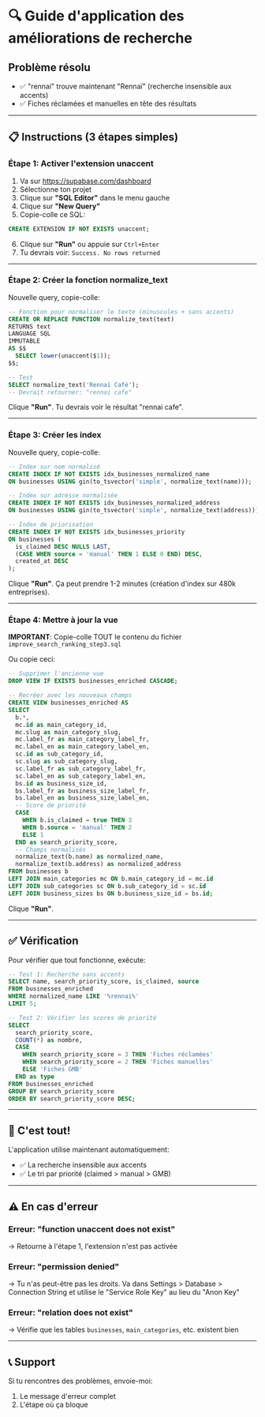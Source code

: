 # 🔍 Guide d'application des améliorations de recherche

## Problème résolu
- ✅ "rennai" trouve maintenant "Rennaï" (recherche insensible aux accents)
- ✅ Fiches réclamées et manuelles en tête des résultats

---

## 📋 Instructions (3 étapes simples)

### Étape 1: Activer l'extension unaccent

1. Va sur https://supabase.com/dashboard
2. Sélectionne ton projet
3. Clique sur **"SQL Editor"** dans le menu gauche
4. Clique sur **"New Query"**
5. Copie-colle ce SQL:

```sql
CREATE EXTENSION IF NOT EXISTS unaccent;
```

6. Clique sur **"Run"** ou appuie sur `Ctrl+Enter`
7. Tu devrais voir: `Success. No rows returned`

---

### Étape 2: Créer la fonction normalize_text

Nouvelle query, copie-colle:

```sql
-- Fonction pour normaliser le texte (minuscules + sans accents)
CREATE OR REPLACE FUNCTION normalize_text(text)
RETURNS text
LANGUAGE SQL
IMMUTABLE
AS $$
  SELECT lower(unaccent($1));
$$;

-- Test
SELECT normalize_text('Rennaï Café');
-- Devrait retourner: "rennai cafe"
```

Clique **"Run"**. Tu devrais voir le résultat "rennai cafe".

---

### Étape 3: Créer les index

Nouvelle query, copie-colle:

```sql
-- Index sur nom normalisé
CREATE INDEX IF NOT EXISTS idx_businesses_normalized_name
ON businesses USING gin(to_tsvector('simple', normalize_text(name)));

-- Index sur adresse normalisée
CREATE INDEX IF NOT EXISTS idx_businesses_normalized_address
ON businesses USING gin(to_tsvector('simple', normalize_text(address)));

-- Index de priorisation
CREATE INDEX IF NOT EXISTS idx_businesses_priority
ON businesses (
  is_claimed DESC NULLS LAST,
  (CASE WHEN source = 'manual' THEN 1 ELSE 0 END) DESC,
  created_at DESC
);
```

Clique **"Run"**. Ça peut prendre 1-2 minutes (création d'index sur 480k entreprises).

---

### Étape 4: Mettre à jour la vue

**IMPORTANT**: Copie-colle TOUT le contenu du fichier `improve_search_ranking_step3.sql`

Ou copie ceci:

```sql
-- Supprimer l'ancienne vue
DROP VIEW IF EXISTS businesses_enriched CASCADE;

-- Recréer avec les nouveaux champs
CREATE VIEW businesses_enriched AS
SELECT
  b.*,
  mc.id as main_category_id,
  mc.slug as main_category_slug,
  mc.label_fr as main_category_label_fr,
  mc.label_en as main_category_label_en,
  sc.id as sub_category_id,
  sc.slug as sub_category_slug,
  sc.label_fr as sub_category_label_fr,
  sc.label_en as sub_category_label_en,
  bs.id as business_size_id,
  bs.label_fr as business_size_label_fr,
  bs.label_en as business_size_label_en,
  -- Score de priorité
  CASE
    WHEN b.is_claimed = true THEN 3
    WHEN b.source = 'manual' THEN 2
    ELSE 1
  END as search_priority_score,
  -- Champs normalisés
  normalize_text(b.name) as normalized_name,
  normalize_text(b.address) as normalized_address
FROM businesses b
LEFT JOIN main_categories mc ON b.main_category_id = mc.id
LEFT JOIN sub_categories sc ON b.sub_category_id = sc.id
LEFT JOIN business_sizes bs ON b.business_size_id = bs.id;
```

Clique **"Run"**.

---

## ✅ Vérification

Pour vérifier que tout fonctionne, exécute:

```sql
-- Test 1: Recherche sans accents
SELECT name, search_priority_score, is_claimed, source
FROM businesses_enriched
WHERE normalized_name LIKE '%rennai%'
LIMIT 5;

-- Test 2: Vérifier les scores de priorité
SELECT
  search_priority_score,
  COUNT(*) as nombre,
  CASE
    WHEN search_priority_score = 3 THEN 'Fiches réclamées'
    WHEN search_priority_score = 2 THEN 'Fiches manuelles'
    ELSE 'Fiches GMB'
  END as type
FROM businesses_enriched
GROUP BY search_priority_score
ORDER BY search_priority_score DESC;
```

---

## 🎉 C'est tout!

L'application utilise maintenant automatiquement:
- ✅ La recherche insensible aux accents
- ✅ Le tri par priorité (claimed > manual > GMB)

---

## ⚠️ En cas d'erreur

### Erreur: "function unaccent does not exist"
→ Retourne à l'étape 1, l'extension n'est pas activée

### Erreur: "permission denied"
→ Tu n'as peut-être pas les droits. Va dans Settings > Database > Connection String et utilise le "Service Role Key" au lieu du "Anon Key"

### Erreur: "relation does not exist"
→ Vérifie que les tables `businesses`, `main_categories`, etc. existent bien

---

## 📞 Support

Si tu rencontres des problèmes, envoie-moi:
1. Le message d'erreur complet
2. L'étape où ça bloque
